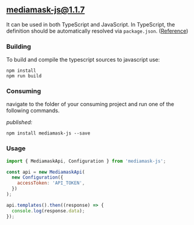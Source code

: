 ## mediamask-js@1.1.7

It can be used in both TypeScript and JavaScript. In TypeScript, the definition should be automatically resolved via `package.json`. ([Reference](http://www.typescriptlang.org/docs/handbook/typings-for-npm-packages.html))

### Building

To build and compile the typescript sources to javascript use:
```
npm install
npm run build
```

### Consuming

navigate to the folder of your consuming project and run one of the following commands.

_published:_

```
npm install mediamask-js --save
```

### Usage

```js
import { MediamaskApi, Configuration } from 'mediamask-js';

const api = new MediamaskApi(
  new Configuration({
    accessToken: 'API_TOKEN',
  })
);

api.templates().then((response) => {
  console.log(response.data);
});
```
